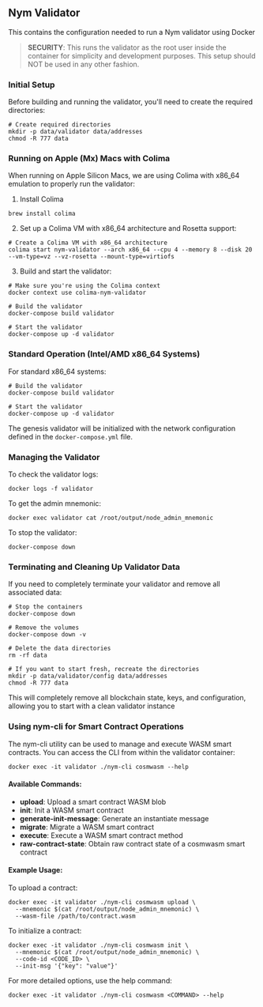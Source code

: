 ## Nym Validator

This contains the configuration needed to run a Nym validator using Docker

> **SECURITY**: This runs the validator as the root user inside the container for simplicity and development purposes. This setup should NOT be used in any other fashion.

### Initial Setup

Before building and running the validator, you'll need to create the required directories:

```
# Create required directories
mkdir -p data/validator data/addresses
chmod -R 777 data
```

### Running on Apple (Mx) Macs with Colima

When running on Apple Silicon Macs, we are using Colima with x86_64 emulation to properly run the validator:

1. Install Colima
```
brew install colima
```

2. Set up a Colima VM with x86_64 architecture and Rosetta support:
```
# Create a Colima VM with x86_64 architecture
colima start nym-validator --arch x86_64 --cpu 4 --memory 8 --disk 20 --vm-type=vz --vz-rosetta --mount-type=virtiofs
```

3. Build and start the validator:
```
# Make sure you're using the Colima context
docker context use colima-nym-validator

# Build the validator
docker-compose build validator

# Start the validator
docker-compose up -d validator
```

### Standard Operation (Intel/AMD x86_64 Systems)

For standard x86_64 systems:

```
# Build the validator
docker-compose build validator

# Start the validator
docker-compose up -d validator
```

The genesis validator will be initialized with the network configuration defined in the `docker-compose.yml` file.

### Managing the Validator

To check the validator logs:

```
docker logs -f validator
```

To get the admin mnemonic:

```
docker exec validator cat /root/output/node_admin_mnemonic
```

To stop the validator:

```
docker-compose down
```

### Terminating and Cleaning Up Validator Data

If you need to completely terminate your validator and remove all associated data:

```
# Stop the containers
docker-compose down

# Remove the volumes
docker-compose down -v

# Delete the data directories
rm -rf data

# If you want to start fresh, recreate the directories
mkdir -p data/validator/config data/addresses
chmod -R 777 data
```

This will completely remove all blockchain state, keys, and configuration, allowing you to start with a clean validator instance

### Using nym-cli for Smart Contract Operations

The nym-cli utility can be used to manage and execute WASM smart contracts. You can access the CLI from within the validator container:

```
docker exec -it validator ./nym-cli cosmwasm --help
```

#### Available Commands:

- **upload**: Upload a smart contract WASM blob
- **init**: Init a WASM smart contract
- **generate-init-message**: Generate an instantiate message
- **migrate**: Migrate a WASM smart contract
- **execute**: Execute a WASM smart contract method
- **raw-contract-state**: Obtain raw contract state of a cosmwasm smart contract

#### Example Usage:

To upload a contract:

```
docker exec -it validator ./nym-cli cosmwasm upload \
  --mnemonic $(cat /root/output/node_admin_mnemonic) \
  --wasm-file /path/to/contract.wasm
```

To initialize a contract:

```
docker exec -it validator ./nym-cli cosmwasm init \
  --mnemonic $(cat /root/output/node_admin_mnemonic) \
  --code-id <CODE_ID> \
  --init-msg '{"key": "value"}'
```

For more detailed options, use the help command:

```
docker exec -it validator ./nym-cli cosmwasm <COMMAND> --help
```